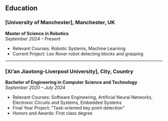 ## Education

### [University of Manchester], Manchester, UK
**Master of Science in Robotics**  
_September 2024 – Present_

- Relevant Courses: Robotic Systems, Machine Learning
- Current Project: Leo Rover robot detecting blocks and grasping

---

### [Xi’an Jiaotong-Liverpool University], City, Country  
**Bachelor of Engineering in Computer Science and Technology**  
_September 2020 – July 2024_

- Relevant Courses: Software Engineering, Artificial Neural Networks, Electronic Circuits and Systems, Embedded Systems
- Final Year Project: "Task-oriented key point detection"
- Honors and Awards: First class degree
